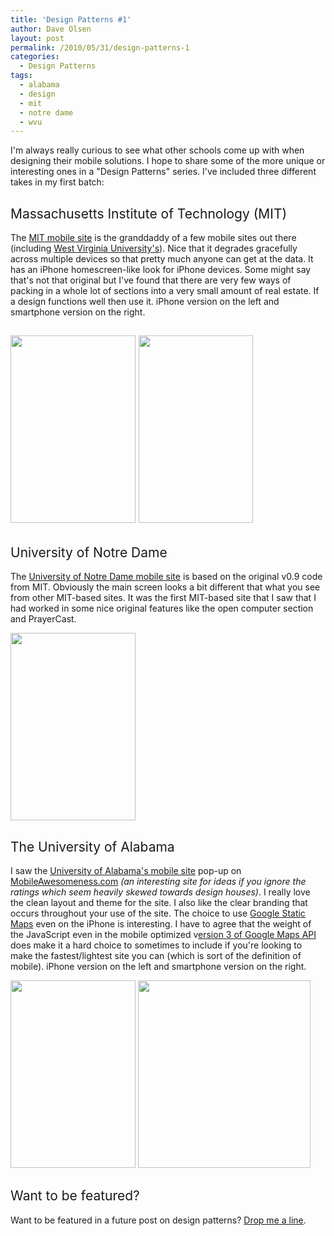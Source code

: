 ```yaml
---
title: 'Design Patterns #1'
author: Dave Olsen
layout: post
permalink: /2010/05/31/design-patterns-1
categories:
  - Design Patterns
tags:
  - alabama
  - design
  - mit
  - notre dame
  - wvu
---
```

I'm always really curious to see what other schools come up with when designing their mobile solutions. I hope to share some of the more unique or interesting ones in a "Design Patterns" series. I've included three different takes in my first batch:

## <span style="font-weight: normal;">Massachusetts Institute of Technology (MIT)</span>

The [MIT mobile site][1] is the granddaddy of a few mobile sites out there (including [West Virginia University's][2]). Nice that it degrades gracefully across multiple devices so that pretty much anyone can get at the data. It has an iPhone homescreen-like look for iPhone devices. Some might say that's not that original but I've found that there are very few ways of packing in a whole lot of sections into a very small amount of real estate. If a design functions well then use it. iPhone version on the left and smartphone version on the right.

## [<img class="alignnone size-medium wp-image-28" title="mit_i" src="http://www.dmolsen.com/mobile-in-higher-ed/wp-content/uploads/2010/05/mit_i-200x300.png" alt="" width="200" height="300" />][3] [<img class="alignnone size-medium wp-image-29" title="mit_s" src="http://www.dmolsen.com/mobile-in-higher-ed/wp-content/uploads/2010/05/mit_s-183x300.png" alt="" width="183" height="300" />][4]

## <span style="font-weight: normal;">University of Notre Dame</span>

The [University of Notre Dame mobile site][5] is based on the original v0.9 code from MIT. Obviously the main screen looks a bit different that what you see from other MIT-based sites. It was the first MIT-based site that I saw that I had worked in some nice original features like the open computer section and PrayerCast.

[<img class="alignnone size-medium wp-image-30" title="notre_dame" src="http://www.dmolsen.com/mobile-in-higher-ed/wp-content/uploads/2010/05/notre_dame-200x300.png" alt="" width="200" height="300" />][6]

## <span style="font-weight: normal;">The University of Alabama</span>

I saw the [University of Alabama's mobile site][7] pop-up on [MobileAwesomeness.com][8] *(an interesting site for ideas if you ignore the ratings which seem heavily skewed towards design houses)*. I really love the clean layout and theme for the site. I also like the clear branding that occurs throughout your use of the site. The choice to use [Google Static Maps][9] even on the iPhone is interesting. I have to agree that the weight of the JavaScript even in the mobile optimized v[ersion 3 of Google Maps API][10] does make it a hard choice to sometimes to include if you're looking to make the fastest/lightest site you can (which is sort of the definition of mobile). iPhone version on the left and smartphone version on the right.

[<img class="alignnone size-medium wp-image-31" title="alabama_i" src="http://www.dmolsen.com/mobile-in-higher-ed/wp-content/uploads/2010/05/alabama_i-200x300.png" alt="" width="200" height="300" />][11] [<img class="alignnone size-medium wp-image-32" title="alabama_s" src="http://www.dmolsen.com/mobile-in-higher-ed/wp-content/uploads/2010/05/alabama_s-276x300.png" alt="" width="276" height="300" />][12]

## <span style="font-weight: normal;">Want to be featured?</span>

Want to be featured in a future post on design patterns? [Drop me a line][13].

 [1]: http://m.mit.edu/
 [2]: http://m.wvu.edu/
 [3]: http://www.dmolsen.com/mobile-in-higher-ed/wp-content/uploads/2010/05/mit_i.png
 [4]: http://www.dmolsen.com/mobile-in-higher-ed/wp-content/uploads/2010/05/mit_s.png
 [5]: http://m.nd.edu
 [6]: http://www.dmolsen.com/mobile-in-higher-ed/wp-content/uploads/2010/05/notre_dame.png
 [7]: http://m.ua.edu/
 [8]: http://www.mobileawesomeness.com/
 [9]: http://code.google.com/apis/maps/documentation/staticmaps/
 [10]: http://code.google.com/apis/maps/documentation/javascript/
 [11]: http://www.dmolsen.com/mobile-in-higher-ed/wp-content/uploads/2010/05/alabama_i.png
 [12]: http://www.dmolsen.com/mobile-in-higher-ed/wp-content/uploads/2010/05/alabama_s.png
 [13]: http://www.dmolsen.com/mobile-in-higher-ed/?page_id=3